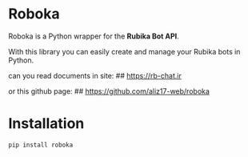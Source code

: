 # Roboka

Roboka is a Python wrapper for the **Rubika Bot API**.

With this library you can easily create and manage your Rubika bots in Python.

can you read documents in site: ## https://rb-chat.ir 

or this github page: ## https://github.com/aliz17-web/roboka

# Installation
```bash
pip install roboka